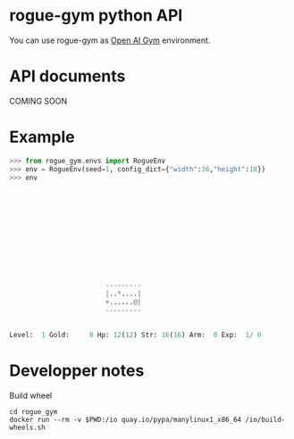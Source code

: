 # rogue-gym python API

You can use rogue-gym as [Open AI Gym](https://github.com/openai/gym) environment.

# API documents
COMING SOON

# Example

```python
>>> from rogue_gym.envs import RogueEnv
>>> env = RogueEnv(seed=1, config_dict={"width":36,"height":18})
>>> env
                                    
                                    
                                    
                                    
                                    
                                    
                                    
                                    
                                    
                                    
                                    
                                    
                        ---------   
                        |..*....|   
                        +......@|   
                        ---------   
                                    
                                    
Level:  1 Gold:     0 Hp: 12(12) Str: 16(16) Arm:  0 Exp:  1/ 0
```


# Developper notes
Build wheel 
```
cd rogue_gym
docker run --rm -v $PWD:/io quay.io/pypa/manylinux1_x86_64 /io/build-wheels.sh
```
